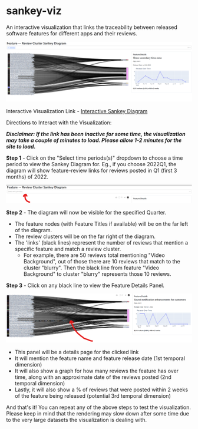 # sankey-viz
An interactive visualization that links the traceability between released software features for different apps and their reviews.

![Sankey Diagram Screenshot](assets/sankey-2.png)

Interactive Visualization Link - [Interactive Sankey Diagram](https://sankey-viz.onrender.com)

Directions to Interact with the Visualization:

***Disclaimer: If the link has been inactive for some time, the visualization may take a couple of minutes to load. Please allow 1-2 minutes for the site to load.***

**Step 1** - Click on the "Select time periods(s)" dropdown to choose a time period to view the Sankey Diagram for. Eg., if you choose 2022Q1, the diagram will show feature-review links for reviews posted in Q1 (first 3 months) of 2022.  

![Step 1 Screenshot](assets/step-1.png)

**Step 2** - The diagram will now be visible for the specified Quarter.
  - The feature nodes (with Feature Titles if available) will be on the far left of the diagram.
  - The review clusters will be on the far right of the diagram.
  - The 'links' (black lines) represent the number of reviews that mention a specific feature and match a review cluster.
      - For example, there are 50 reviews total mentioning "Video Background", out of those there are 10 reviews that match to the cluster "blurry". Then the black line from feature "Video Background" to cluster "blurry" represents those 10 reviews.

**Step 3** - Click on any black line to view the Feature Details Panel.

![Step 3 Screenshot](assets/step-3.png)

  - This panel will be a details page for the clicked link
  - It will mention the feature name and feature release date (1st temporal dimension)
  - It will also show a graph for how many reviews the feature has over time, along with an approximate date of the reviews posted (2nd temporal dimension)
  - Lastly, it will also show a % of reviews that were posted within 2 weeks of the feature being released (potential 3rd temporal dimension)

And that's it! You can repeat any of the above steps to test the visualization. Please keep in mind that the rendering may slow down after some time due to the very large datasets the visualization is dealing with.
